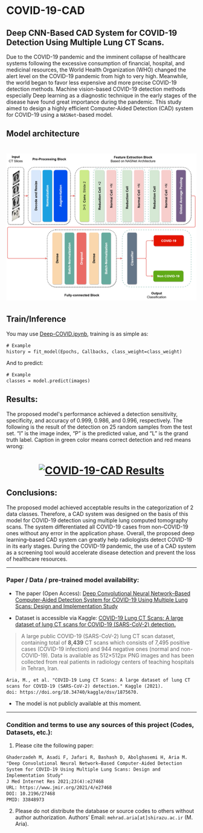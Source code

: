 # COVID-19-CAD
## Deep CNN-Based CAD System for COVID-19 Detection Using Multiple Lung CT Scans.

Due to the COVID-19  pandemic and the imminent collapse of healthcare systems following the excessive consumption of financial, hospital, and medicinal resources, the World Health Organization (WHO) changed the alert level on the COVID-19 pandemic from high to very high. Meanwhile, the world began to favor less expensive and more precise COVID-19 detection methods. Machine vision-based COVID-19 detection methods especially Deep learning as a diagnostic technique in the early stages of the disease have found great importance during the pandemic. This study aimed to design a highly efficient Computer-Aided Detection (CAD) system for COVID-19 using a `NASNet`-based model.

## Model architecture
<h1 align="center">
 <a href="https://github.com/MehradAria/COVID-19-CAD"><img src="https://github.com/MehradAria/COVID-19-CAD/blob/main/model.jpg?raw=true" alt="Deep CNN-Based CAD System for COVID-19 Detection Using Multiple Lung CT Scans."></a>
</h1>

## Train/Inference
You may use [Deep-COVID.ipynb](https://github.com/MehradAria/COVID-19-CAD/blob/main/Deep-COVID.ipynb), training is as simple as:

```shell
# Example
history = fit_model(Epochs, Callbacks, class_weight=class_weight)
```

And to predict:

```shell
# Example
classes = model.predict(images)
```

## Results:
The proposed model's performance achieved a detection sensitivity, specificity, and accuracy of 0.999, 0.986, and 0.996, respectively.
The following is the result of the detection on 25 random samples from the test set. “I” is the image index, “P” is the predicted value, and “L” is the grand truth label. Caption in green color means correct detection and red means wrong:

<h1 align="center">
 <a href=""><img src="https://github.com/MehradAria/COVID-19-CAD/blob/main/results.png?raw=true" alt="COVID-19-CAD Results"></a>
</h1>

## Conclusions:
The proposed model achieved acceptable results in the categorization of 2 data classes. Therefore, a CAD system was designed on the basis of this model for COVID-19 detection using multiple lung computed tomography scans. The system differentiated all COVID-19 cases from non–COVID-19 ones without any error in the application phase. Overall, the proposed deep learning–based CAD system can greatly help radiologists detect COVID-19 in its early stages. During the COVID-19 pandemic, the use of a CAD system as a screening tool would accelerate disease detection and prevent the loss of healthcare resources.

---
### Paper / Data / pre-trained model availability:

- The paper (Open Access): [Deep Convolutional Neural Network–Based Computer-Aided Detection System for COVID-19 Using Multiple Lung Scans: Design and Implementation Study](https://doi.org/10.2196/27468)

- Dataset is accessible via Kaggle: [COVID-19 Lung CT Scans: A large dataset of lung CT scans for COVID-19 (SARS-CoV-2) detection.](https://www.kaggle.com/mehradaria/covid19-lung-ct-scans)

> A large public COVID-19 (SARS-CoV-2) lung CT scan dataset, containing total of **8,439** CT scans which consists of 7,495 positive cases (COVID-19 infection) and 944 negative ones (normal and non-COVID-19). Data is available as 512×512px PNG images and has been collected from real patients in radiology centers of teaching hospitals in Tehran, Iran.

```
Aria, M., et al. "COVID-19 Lung CT Scans: A large dataset of lung CT scans for COVID-19 (SARS-CoV-2) detection." Kaggle (2021).
doi: https://doi.org/10.34740/kaggle/dsv/1875670.
```

- The model is not publicly available at this moment.

---
### Condition and terms to use any sources of this project (Codes, Datasets, etc.):

1) Please cite the following paper:
```
Ghaderzadeh M, Asadi F, Jafari R, Bashash D, Abolghasemi H, Aria M. 
"Deep Convolutional Neural Network–Based Computer-Aided Detection System for COVID-19 Using Multiple Lung Scans: Design and Implementation Study" 
J Med Internet Res 2021;23(4):e27468
URL: https://www.jmir.org/2021/4/e27468
DOI: 10.2196/27468
PMID: 33848973
```

2) Please do not distribute the database or source codes to others without author authorization.
Authors’ Email: `mehrad.aria[at]shirazu.ac.ir` (M. Aria).
